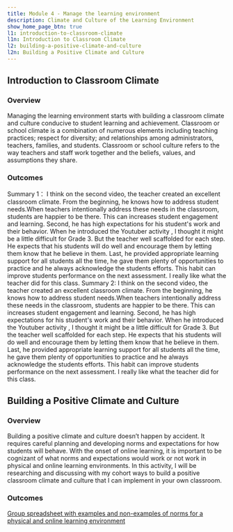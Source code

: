 ```yaml
---
title: Module 4 - Manage the learning environment
description: Climate and Culture of the Learning Environment
show_home_page_btn: true
l1: introduction-to-classroom-climate
l1n: Introduction to Classroom Climate
l2: building-a-positive-climate-and-culture
l2n: Building a Positive Climate and Culture
---
```


## Introduction to Classroom Climate
### Overview
Managing the learning environment starts with building a classroom climate and culture conducive to student learning and achievement. Classroom or school climate is a combination of numerous elements including teaching practices; respect for diversity; and relationships among administrators, teachers, families, and students. Classroom or school culture refers to the way teachers and staff work together and the beliefs, values, and assumptions they share.
### Outcomes
Summary 1： I think on the second video, the teacher created an excellent classroom climate. From the beginning, he knows how to address student needs.When teachers intentionally address these needs in the classroom, students are happier to be there. This can increases student engagement and learning. Second, he has high expectations for his student's work and their behavior. When he introduced the Youtuber activity , I thought it might be a little difficult for Grade 3. But the teacher well scaffolded for each step. He expects that his students will do well and encourage them by letting them know that he believe in them. Last, he provided appropriate learning support for all students all the time, he gave them plenty of opportunities to practice and he always acknowledge the students efforts. This habit can improve students performance on the next assessment. I really like what the teacher did for this class.
Summary 2: I think on the second video, the teacher created an excellent classroom climate. From the beginning, he knows how to address student needs.When teachers intentionally address these needs in the classroom, students are happier to be there. This can increases student engagement and learning. Second, he has high expectations for his student's work and their behavior. When he introduced the Youtuber activity , I thought it might be a little difficult for Grade 3. But the teacher well scaffolded for each step. He expects that his students will do well and encourage them by letting them know that he believe in them. Last, he provided appropriate learning support for all students all the time, he gave them plenty of opportunities to practice and he always acknowledge the students efforts. This habit can improve students performance on the next assessment. I really like what the teacher did for this class.

## Building a Positive Climate and Culture
### Overview
Building a positive climate and culture doesn’t happen by accident. It requires careful planning and developing norms and expectations for how students will behave. With the onset of online learning, it is important to be cognizant of what norms and expectations would work or not work in physical and online learning environments. In this activity, I will be researching and discussing with my cohort ways to build a positive classroom climate and culture that I can implement in your own classroom. 
### Outcomes
[Group spreadsheet with examples and non-examples of norms for a physical and online learning environment](https://padlet.com/yv00065/dq4kzw249r823cwg)

